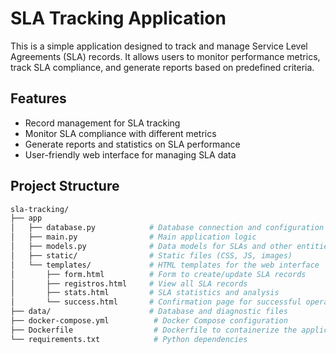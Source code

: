 # SLA Tracking Application

This is a simple application designed to track and manage Service Level Agreements (SLA) records. It allows users to monitor performance metrics, track SLA compliance, and generate reports based on predefined criteria.

## Features

- Record management for SLA tracking
- Monitor SLA compliance with different metrics
- Generate reports and statistics on SLA performance
- User-friendly web interface for managing SLA data

## Project Structure

```bash
sla-tracking/
├── app
│   ├── database.py            # Database connection and configuration
│   ├── main.py                # Main application logic
│   ├── models.py              # Data models for SLAs and other entities
│   ├── static/                # Static files (CSS, JS, images)
│   └── templates/             # HTML templates for the web interface
│       ├── form.html          # Form to create/update SLA records
│       ├── registros.html     # View all SLA records
│       ├── stats.html         # SLA statistics and analysis
│       └── success.html       # Confirmation page for successful operations
├── data/                      # Database and diagnostic files
├── docker-compose.yml          # Docker Compose configuration
├── Dockerfile                  # Dockerfile to containerize the application
└── requirements.txt            # Python dependencies

